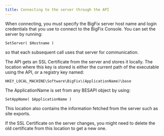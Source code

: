 ```yaml
---
title: Connecting to the server through the API
---
```


When connecting, you must specify the BigFix server host name and login credentials
that you use to connect to the BigFix Console.
You can  set the server by running:
```
SetServer( $Hostname )
```
so that each subsequent call uses that server for communication.

The API gets an SSL Certificate from the server and stores it locally. The location
where this key is stored is either the current path of the executable using the API,
or a registry key named:
```
HKEY_LOCAL_MACHINE\Software\BigFix\(ApplicationName)\base
```
The ApplicationName is set from any BESAPI object by using:
```
SetAppName( $ApplicationName )
```
This location also contains the information fetched from the server such as site exports.

If the SSL Certificate on the server changes, you might need to delete the old certificate 
from this location to get a new one.
